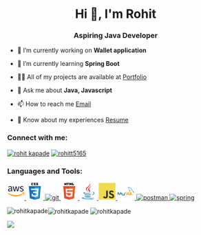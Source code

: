 
<h1 align="center">Hi 👋, I'm Rohit</h1>
<h3 align="center">Aspiring Java Developer</h3>

- 🔭 I’m currently working on **Wallet application**

- 🌱 I’m currently learning **Spring Boot**

- 👨‍💻 All of my projects are available at <a href="https://rohitkapade.github.io/">Portfolio</a>                   

- 💬 Ask me about **Java, Javascript**

- 📫 How to reach me <a href="rohitkapade1512@gmail.com">Email</a>     

- 📄 Know about my experiences  <a href="https://drive.google.com/file/d/1zLiqADoTIDCdIhsaiFzT992EGKqH1XKu/view?usp=sharing">Resume</a>  

<h3 align="left">Connect with me:</h3>
<p align="left">
<a href="https://www.linkedin.com/in/rohit-kapade-625358220/" target="blank"><img align="center" src="https://raw.githubusercontent.com/rahuldkjain/github-profile-readme-generator/master/src/images/icons/Social/linked-in-alt.svg" alt="rohit kapade" height="30" width="40" /></a>
<a href="https://www.instagram.com/rohitt_5165/" target="blank"><img align="center" src="https://raw.githubusercontent.com/rahuldkjain/github-profile-readme-generator/master/src/images/icons/Social/instagram.svg" alt="rohitt5165" height="30" width="40" /></a>
</p>

<h3 align="left">Languages and Tools:</h3>
<p align="left"> <a href="https://aws.amazon.com" target="_blank" rel="noreferrer"> <img src="https://raw.githubusercontent.com/devicons/devicon/master/icons/amazonwebservices/amazonwebservices-original-wordmark.svg" alt="aws" width="40" height="40"/> </a> <a href="https://www.w3schools.com/css/" target="_blank" rel="noreferrer"> <img src="https://raw.githubusercontent.com/devicons/devicon/master/icons/css3/css3-original-wordmark.svg" alt="css3" width="40" height="40"/> </a> <a href="https://git-scm.com/" target="_blank" rel="noreferrer"> <img src="https://www.vectorlogo.zone/logos/git-scm/git-scm-icon.svg" alt="git" width="40" height="40"/> </a> <a href="https://www.w3.org/html/" target="_blank" rel="noreferrer"> <img src="https://raw.githubusercontent.com/devicons/devicon/master/icons/html5/html5-original-wordmark.svg" alt="html5" width="40" height="40"/> </a> <a href="https://www.java.com" target="_blank" rel="noreferrer"> <img src="https://raw.githubusercontent.com/devicons/devicon/master/icons/java/java-original.svg" alt="java" width="40" height="40"/> </a> <a href="https://developer.mozilla.org/en-US/docs/Web/JavaScript" target="_blank" rel="noreferrer"> <img src="https://raw.githubusercontent.com/devicons/devicon/master/icons/javascript/javascript-original.svg" alt="javascript" width="40" height="40"/> </a> <a href="https://www.mysql.com/" target="_blank" rel="noreferrer"> <img src="https://raw.githubusercontent.com/devicons/devicon/master/icons/mysql/mysql-original-wordmark.svg" alt="mysql" width="40" height="40"/> </a> <a href="https://postman.com" target="_blank" rel="noreferrer"> <img src="https://www.vectorlogo.zone/logos/getpostman/getpostman-icon.svg" alt="postman" width="40" height="40"/> </a> <a href="https://spring.io/" target="_blank" rel="noreferrer"> <img src="https://www.vectorlogo.zone/logos/springio/springio-icon.svg" alt="spring" width="40" height="40"/> </a> </p>



<img align="left" src="https://github-readme-stats.vercel.app/api/top-langs?username=rohitkapade&show_icons=true&locale=en&layout=compact" alt="rohitkapade" />

<img align="center" src="https://github-readme-stats.vercel.app/api?username=rohitkapade&show_icons=true&locale=en" alt="rohitkapade" />

<img align="center" src="https://github-readme-streak-stats.herokuapp.com/?user=rohitkapade&" alt="rohitkapade" />


![](https://komarev.com/ghpvc/?username=rohitkapade)
